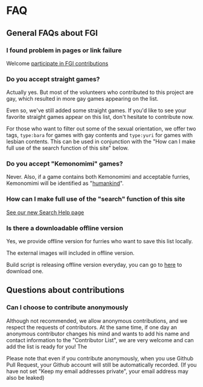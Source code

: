 # FAQ

## General FAQs about FGI

### I found problem in pages or link failure

Welcome [participate in FGI contributions](https://github.com/FurryGamesIndex/games/wiki/Ways-of-Contributing)

### Do you accept straight games?

Actually yes. But most of the volunteers who contributed to this project are gay, which resulted in more gay games appearing on the list.

Even so, we've still added some straight games. If you'd like to see your favorite straight games appear on this list, don't hesitate to contribute now.

For those who want to filter out some of the sexual orientation, we offer two tags, `type:bara` for games with gay contents and `type:yuri` for games with lesbian contents. This can be used in conjunction with the "How can I make full use of the search function of this site" below.

### Do you accept "Kemonomimi" games?

Never. Also, if a game contains both Kemonomimi and acceptable furries, Kemonomimi will be identified as "[humankind](https://furrygames.top/en/search.html?tagx?male:humankind%20or%20female:humankind)".

### How can I make full use of the "search" function of this site

<a href="search_help.html">See our new Search Help page</a>

### Is there a downloadable offline version

Yes, we provide offline version for furries who want to save this list locally.

The external images will included in offline version.

Build script is releasing offline version everyday, you can go to [here](https://github.com/FurryGamesIndex/games/releases/tag/_gh_assets) to download one.

## Questions about contributions

### Can I choose to contribute anonymously

Although not recommended, we allow anonymous contributions, and we respect the requests of contributors. At the same time, if one day an anonymous contributor changes his mind and wants to add his name and contact information to the "Contributor List", we are very welcome and can add the list is ready for you!
The

Please note that even if you contribute anonymously, when you use Github Pull Request, your Github account will still be automatically recorded. (If you have not set "Keep my email addresses private", your email address may also be leaked)
